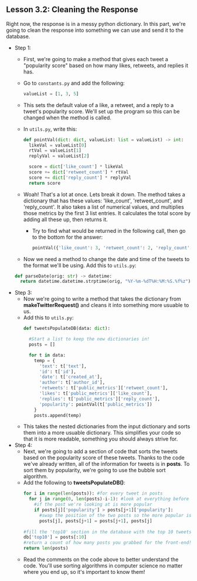 ## Lesson 3.2: Cleaning the Response
Right now, the response is in a messy python dictionary. In this part, we're going to clean the response into something we can use and send it to the database.
* Step 1:
  * First, we're going to make a method that gives each tweet a "popularity score" based on how many likes, retweets, and replies it has.
  * Go to ```constants.py``` and add the following:
    ```python
    valueList = [1, 3, 5]
    ```
  * This sets the default value of a like, a retweet, and a reply to a tweet's popularity score. We'll set up the program so this can be changed when the method is called.
  * In ```utils.py```, write this:
    ```python
    def pointVal(dict: dict, valueList: list = valueList) -> int:
      likeVal = valueList[0]
      rtVal = valueList[1]
      replyVal = valueList[2]
  
      score = dict['like_count'] * likeVal
      score += dict['retweet_count'] * rtVal
      score += dict['reply_count'] * replyVal
      return score
  * Woah! That's a lot at once. Lets break it down. The method takes a dictionary that has these values: 'like_count', 'retweet_count', and 'reply_count'. It also takes a list of numerical values, and multiplies those metrics by the first 3 list entries. It calculates the total score by adding all these up, then returns it.
    * Try to find what would be returned in the following call, then go to the bottom for the answer:
      ```python
      pointVal({'like_count': 3, 'retweet_count': 2, 'reply_count': 1}, [1, 2, 3])
      ```

  * Now we need a method to change the date and time of the tweets to the format we'll be using. Add this to ```utils.py```:
  ```python
  def parseDate(orig: str) -> datetime:
    return datetime.datetime.strptime(orig, "%Y-%m-%dT%H:%M:%S.%f%z")
  ```
* Step 3:
  * Now we're going to write a method that takes the dictionary from **makeTwitterRequest()** and cleans it into something more usuable to us.
  * Add this to ```utils.py```:
    ```python
    def tweetsPopulateDB(data: dict):

      #Start a list to keep the new dictionaries in!
      posts = []

      for t in data:
        temp = {
          'text': t['text'],
          'id': t['id'],
          'date': t['created_at'],
          'author': t['author_id'],
          'retweets': t['public_metrics']['retweet_count'],
          'likes': t['public_metrics']['like_count'],
          'replies': t['public_metrics']['reply_count'],
          'popularity': pointVal(t['public_metrics'])
        }
        posts.append(temp)
    ```
  * This takes the nested dictionaries from the input dictionary and sorts them into a more usuable dictionary. This simplifies your code so that it is more readable, something you should always strive for.
* Step 4:
  * Next, we're going to add a section of code that sorts the tweets based on the popularity score of these tweets. Thanks to the code we've already written, all of the information for tweets is in **posts**. To sort them by popularity, we're going to use the bubble sort algorithm.
  * Add the following to **tweetsPopulateDB()**:
    ```python
    for i in range(len(posts)): #for every tweet in posts
      for j in range(0, len(posts)-i-1): #look at everything before i
        #if the post we're looking at is more popular
        if posts[j]['popularity'] > posts[j+1]['popularity']: 
          #swap the position of the two posts so the more popular is first
          posts[j], posts[j+1] = posts[j+1], posts[j]
          
    #fill the 'top10' section in the database with the top 10 tweets
    db['top10'] = posts[:10]
    #return a count of how many posts you grabbed for the front-end!
    return len(posts)
    ```
  * Read the comments on the code above to better understand the code. You'll use sorting algorithms in computer science no matter where you end up, so it's important to know them!